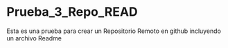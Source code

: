 # Prueba_3_Repo_READ
Esta es una prueba para crear un Repositorio Remoto en github incluyendo un archivo Readme
